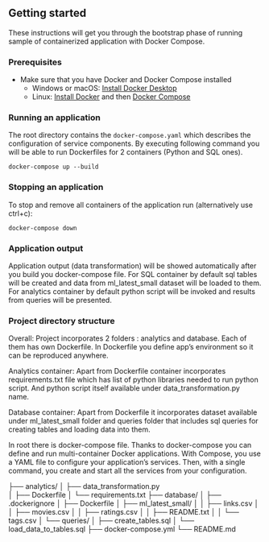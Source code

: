 <!--lint disable awesome-toc-->
## Getting started

These instructions will get you through the bootstrap phase of running
sample of containerized application with Docker Compose.

### Prerequisites

- Make sure that you have Docker and Docker Compose installed
  - Windows or macOS:
    [Install Docker Desktop](https://www.docker.com/get-started)
  - Linux: [Install Docker](https://www.docker.com/get-started) and then
    [Docker Compose](https://github.com/docker/compose)

### Running an application

The root directory contains the `docker-compose.yaml` which
describes the configuration of service components. By executing following command
you will be able to run Dockerfiles for 2 containers (Python and SQL ones).

```console
docker-compose up --build
```

### Stopping an application
To stop and remove all containers of the application run (alternatively use ctrl+c):

```console
docker-compose down
```

### Application output
Application output (data transformation) will be showed automatically after you 
build you docker-compose file. 
For SQL container by default sql tables will be created and data from ml_latest_small
dataset will be loaded to them.
For analytics container by default python script will 
be invoked and results from queries will be presented. 


### Project directory structure
Overall:
Project incorporates 2 folders : analytics and database. Each of them has own Dockerfile.
In Dockerfile you define app’s environment so it can be reproduced anywhere.

Analytics container:
Apart from Dockerfile container incorporates requirements.txt file which has list of python libraries
needed to run python script. And python script itself available under data_transformation.py 
name.

Database container:
Apart from Dockerfile it incorporates dataset available under ml_latest_small folder
and queries folder that includes sql queries for creating tables and loading data into
them.

In root there is docker-compose file.
Thanks to docker-compose you can define and run multi-container Docker applications. 
With Compose, you use a YAML file to configure your application’s services. 
Then, with a single command, you create and start all the services from your configuration.

├── analytics/
│   ├── data_transformation.py   
│   ├── Dockerfile
│   └── requirements.txt
├── database/
│   ├── .dockerignore
│   ├── Dockerfile
│   ├── ml_latest_small/
│   │   ├── links.csv
│   │   ├── movies.csv
│   │   ├── ratings.csv
│   │   ├── README.txt
│   │   └── tags.csv
│   └── queries/
│       ├── create_tables.sql
│       └── load_data_to_tables.sql
├── docker-compose.yml
└── README.md